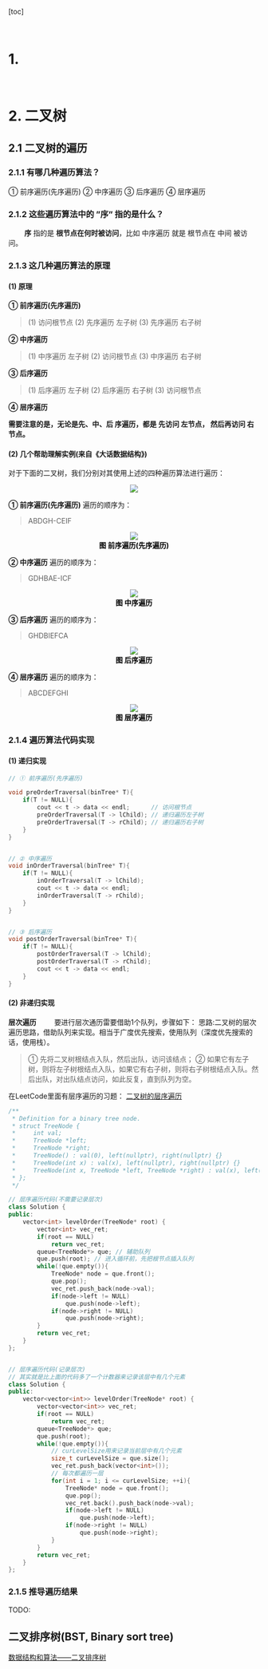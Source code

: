 [toc]





&emsp;
&emsp;
# 1. 




&emsp;
&emsp; 
# 2. 二叉树
## 2.1 二叉树的遍历
### 2.1.1 有哪几种遍历算法？
① 前序遍历(先序遍历)
② 中序遍历
③ 后序遍历
④ 层序遍历

### 2.1.2 这些遍历算法中的 ”序” 指的是什么？
&emsp;&emsp; **序** 指的是 **根节点在何时被访问**，比如 中序遍历 就是 根节点在 中间 被访问。

### 2.1.3 这几种遍历算法的原理
#### (1) 原理
**① 前序遍历(先序遍历)**
> (1) 访问根节点
> (2) 先序遍历 左子树
> (3) 先序遍历 右子树
>
**② 中序遍历**
> (1) 中序遍历 左子树
> (2) 访问根节点
> (3) 中序遍历 右子树
> 
**③ 后序遍历**
> (1) 后序遍历 左子树
> (2) 后序遍历 右子树
> (3) 访问根节点
>
**④ 层序遍历**
> 
>
**需要注意的是，无论是先、中、后 序遍历，都是 先访问 左节点， 然后再访问 右节点。**
#### (2) 几个帮助理解实例(来自《大话数据结构》)
对于下面的二叉树，我们分别对其使用上述的四种遍历算法进行遍历：
<div align="center"> <img src="./pic/tree/Traversal.png"> </div>

**① 前序遍历(先序遍历)**
遍历的顺序为： 
> ABDGH-CEIF
> 
<div align="center"> <img src="./pic/tree/preOrderTraversal.png"> </div>
<center> <font color=black> <b> 图 前序遍历(先序遍历)</b> </font> </center>

**② 中序遍历**
遍历的顺序为：
> GDHBAE-ICF
> 
<div align="center"> <img src="./pic/tree/inOrderTraversal.png"> </div>
<center> <font color=black> <b> 图 中序遍历</b> </font> </center>

**③ 后序遍历**
遍历的顺序为： 
> GHDBIEFCA
> 
<div align="center"> <img src="./pic/tree/postOrderTraversal.png"> </div>
<center> <font color=black> <b> 图 后序遍历</b> </font> </center>

**④ 层序遍历**
遍历的顺序为： 
> ABCDEFGHI
> 
<div align="center"> <img src="./pic/tree/levelOrderTraversal.png"> </div>
<center> <font color=black> <b> 图 层序遍历</b> </font> </center>

### 2.1.4 遍历算法代码实现
#### (1) 递归实现
```cpp
// ① 前序遍历(先序遍历)

void preOrderTraversal(binTree* T){
	if(T != NULL){
		cout << t -> data << endl;      // 访问根节点
		preOrderTraversal(T -> lChild); // 递归遍历左子树
		preOrderTraversal(T -> rChild); // 递归遍历右子树
	}
}


// ② 中序遍历
void inOrderTraversal(binTree* T){
	if(T != NULL){
		inOrderTraversal(T -> lChild);
		cout << t -> data << endl;
		inOrderTraversal(T -> rChild);
	}
}


// ③ 后序遍历
void postOrderTraversal(binTree* T){
	if(T != NULL){
		postOrderTraversal(T -> lChild);
		postOrderTraversal(T -> rChild);
		cout << t -> data << endl;		
	}
}
```
#### (2) 非递归实现
**层次遍历** 
&emsp;&emsp; 要进行层次通历雷要借助1个队列，步骤如下：
思路:二叉树的层次遍历思路，借助队列来实现。相当于广度优先搜索，使用队列（深度优先搜索的话，使用栈）。
> ① 先将二叉树根结点入队，然后出队，访问该结点；
> ② 如果它有左子树，则将左子树根结点入队，如果它有右子树，则将右子树根结点入队。然后出队，对出队结点访问，如此反复，直到队列为空。 
> 
在LeetCode里面有层序遍历的习题： [二叉树的层序遍历](https://leetcode.cn/problems/binary-tree-level-order-traversal/)
```cpp
/**
 * Definition for a binary tree node.
 * struct TreeNode {
 *     int val;
 *     TreeNode *left;
 *     TreeNode *right;
 *     TreeNode() : val(0), left(nullptr), right(nullptr) {}
 *     TreeNode(int x) : val(x), left(nullptr), right(nullptr) {}
 *     TreeNode(int x, TreeNode *left, TreeNode *right) : val(x), left(left), right(right) {}
 * };
 */

// 层序遍历代码(不需要记录层次)
class Solution {
public:
    vector<int> levelOrder(TreeNode* root) {
        vector<int> vec_ret;
        if(root == NULL)
            return vec_ret;
        queue<TreeNode*> que; // 辅助队列
        que.push(root); // 进入循环前，先把根节点插入队列
        while(!que.empty()){
            TreeNode* node = que.front();
            que.pop();
            vec_ret.push_back(node->val);
            if(node->left != NULL)
                que.push(node->left);
            if(node->right != NULL)
                que.push(node->right);
        }
        return vec_ret;
    }
};


// 层序遍历代码(记录层次)
// 其实就是比上面的代码多了一个计数器来记录该层中有几个元素
class Solution {
public:
    vector<vector<int>> levelOrder(TreeNode* root) {
        vector<vector<int>> vec_ret;
        if(root == NULL)
            return vec_ret;
        queue<TreeNode*> que;
        que.push(root);
        while(!que.empty()){
			// curLevelSize用来记录当前层中有几个元素
            size_t curLevelSize = que.size(); 
            vec_ret.push_back(vector<int>());
			// 每次都遍历一层
            for(int i = 1; i <= curLevelSize; ++i){
                TreeNode* node = que.front();
                que.pop();
                vec_ret.back().push_back(node->val);
                if(node->left != NULL)
                    que.push(node->left);
                if(node->right != NULL)
                    que.push(node->right);
            }
        }
        return vec_ret;
    }
};
```

### 2.1.5 推导遍历结果
TODO:

## 二叉排序树(BST, Binary sort tree)
[数据结构和算法——二叉排序树](https://blog.csdn.net/google19890102/article/details/54378628)
